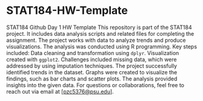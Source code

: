 # STAT184-HW-Template
 STAT184 Github Day 1 HW Template
This repository is part of the STAT184 project. It includes data analysis scripts and related files for completing the assignment. The project works with data to analyze trends and produce visualizations.
The analysis was conducted using R programming. Key steps included:
Data cleaning and transformation using `dplyr`.
Visualization created with `ggplot2`.
Challenges included missing data, which were addressed by using imputation techniques.
The project successfully identified trends in the dataset. Graphs were created to visualize the findings, such as bar charts and scatter plots. The analysis provided insights into the given data.
For questions or collaborations, feel free to reach out via email at [pzc5376@psu.edu].
